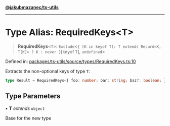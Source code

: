 [**@jakubmazanec/ts-utils**](../README.md)

---

# Type Alias: RequiredKeys\<T\>

> **RequiredKeys**\<`T`\>:
> `Exclude`\<`{ [K in keyof T]: T extends Record<K, T[K]> ? K : never }`\[keyof `T`\], `undefined`\>

Defined in:
[packages/ts-utils/source/types/RequiredKeys.ts:10](https://github.com/jakubmazanec/tools/blob/dcfb3b06be051bf99e23e7e35174b07af0f0fddd/packages/ts-utils/source/types/RequiredKeys.ts#L10)

Extracts the non-optional keys of type `T`:

```TypeScript
type Result = RequiredKeys<{ foo: number; bar: string; baz?: boolean; }>; // `typeof Result` is `'foo' | 'bar`
```

## Type Parameters

• **T** _extends_ `object`

Base for the new type
